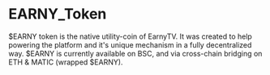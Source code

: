# EARNY_Token
$EARNY token is the native utility-coin of EarnyTV. It was created to help powering the platform and it's unique mechanism in a fully decentralized way. $EARNY is currently available on BSC, and via cross-chain bridging on ETH &amp; MATIC (wrapped $EARNY). 
